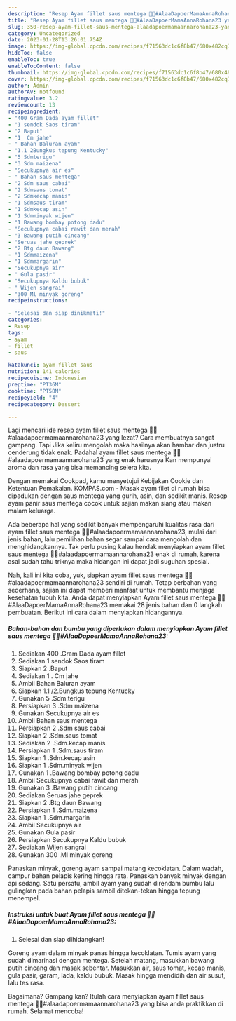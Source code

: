 ```yaml
---
description: "Resep Ayam fillet saus mentega 🍛🥗#AlaaDapoerMamaAnnaRohana23 yang Sempurna, Buat Buka Puasa}"
title: "Resep Ayam fillet saus mentega 🍛🥗#AlaaDapoerMamaAnnaRohana23 yang Sempurna, Buat Buka Puasa}"
slug: 350-resep-ayam-fillet-saus-mentega-alaadapoermamaannarohana23-yang-sempurna-buat-buka-puasa
category: Uncategorized
date: 2023-01-28T13:26:01.754Z
image: https://img-global.cpcdn.com/recipes/f71563dc1c6f8b47/680x482cq70/ayam-fillet-saus-mentega-alaadapoermamaannarohana23-foto-resep-utama.jpg
hideToc: false
enableToc: true
enableTocContent: false
thumbnail: https://img-global.cpcdn.com/recipes/f71563dc1c6f8b47/680x482cq70/ayam-fillet-saus-mentega-alaadapoermamaannarohana23-foto-resep-utama.jpg
cover: https://img-global.cpcdn.com/recipes/f71563dc1c6f8b47/680x482cq70/ayam-fillet-saus-mentega-alaadapoermamaannarohana23-foto-resep-utama.jpg
author: Admin
authorAv: notfound
ratingvalue: 3.2
reviewcount: 13
recipeingredient:
- "400 Gram Dada ayam fillet"
- "1 sendok Saos tiram"
- "2 Baput"
- "1  Cm jahe"
- " Bahan Baluran ayam"
- "1.1 2Bungkus tepung Kentucky"
- "5 Sdmterigu"
- "3 Sdm maizena"
- "Secukupnya air es"
- " Bahan saus mentega"
- "2 Sdm saus cabai"
- "2 Sdmsaus tomat"
- "2 Sdmkecap manis"
- "1 Sdmsaus tiram"
- "1 Sdmkecap asin"
- "1 Sdmminyak wijen"
- "1 Bawang bombay potong dadu"
- "Secukupnya cabai rawit dan merah"
- "3 Bawang putih cincang"
- "Seruas jahe geprek"
- "2 Btg daun Bawang"
- "1 Sdmmaizena"
- "1 Sdmmargarin"
- "Secukupnya air"
- " Gula pasir"
- "Secukupnya Kaldu bubuk"
- " Wijen sangrai"
- "300 Ml minyak goreng"
recipeinstructions:

- "Selesai dan siap dinikmati!"
categories:
- Resep
tags:
- ayam
- fillet
- saus

katakunci: ayam fillet saus 
nutrition: 141 calories
recipecuisine: Indonesian
preptime: "PT36M"
cooktime: "PT58M"
recipeyield: "4"
recipecategory: Dessert

---
```



Lagi mencari ide resep ayam fillet saus mentega 🍛🥗#alaadapoermamaannarohana23 yang lezat? Cara membuatnya sangat gampang. Tapi Jika keliru mengolah maka hasilnya akan hambar dan justru cenderung tidak enak. Padahal ayam fillet saus mentega 🍛🥗#alaadapoermamaannarohana23 yang enak harusnya Kan mempunyai aroma dan rasa yang bisa memancing selera kita.


Dengan memakai Cookpad, kamu menyetujui Kebijakan Cookie dan Ketentuan Pemakaian. KOMPAS.com - Masak ayam filet di rumah bisa dipadukan dengan saus mentega yang gurih, asin, dan sedikit manis. Resep ayam panir saus mentega cocok untuk sajian makan siang atau makan malam keluarga.

Ada beberapa hal yang sedikit banyak mempengaruhi kualitas rasa dari ayam fillet saus mentega 🍛🥗#alaadapoermamaannarohana23, mulai dari jenis bahan, lalu pemilihan bahan segar sampai cara mengolah dan menghidangkannya. Tak perlu pusing kalau hendak menyiapkan ayam fillet saus mentega 🍛🥗#alaadapoermamaannarohana23 enak di rumah, karena asal sudah tahu triknya maka hidangan ini dapat jadi suguhan spesial.


Nah, kali ini kita coba, yuk, siapkan ayam fillet saus mentega 🍛🥗#alaadapoermamaannarohana23 sendiri di rumah. Tetap berbahan yang sederhana, sajian ini dapat memberi manfaat untuk membantu menjaga kesehatan tubuh kita. Anda dapat menyiapkan Ayam fillet saus mentega 🍛🥗#AlaaDapoerMamaAnnaRohana23 memakai 28 jenis bahan dan 0 langkah pembuatan. Berikut ini cara dalam menyiapkan hidangannya.

<!--inarticleads1-->

##### Bahan-bahan dan bumbu yang diperlukan dalam menyiapkan Ayam fillet saus mentega 🍛🥗#AlaaDapoerMamaAnnaRohana23:

1. Sediakan 400 .Gram Dada ayam fillet
1. Sediakan 1 sendok Saos tiram
1. Siapkan 2 .Baput
1. Sediakan 1 . Cm jahe
1. Ambil  Bahan Baluran ayam
1. Siapkan 1.1 /2.Bungkus tepung Kentucky
1. Gunakan 5 .Sdm.terigu
1. Persiapkan 3 .Sdm maizena
1. Gunakan Secukupnya air es
1. Ambil  Bahan saus mentega
1. Persiapkan 2 .Sdm saus cabai
1. Siapkan 2 .Sdm.saus tomat
1. Sediakan 2 .Sdm.kecap manis
1. Persiapkan 1 .Sdm.saus tiram
1. Siapkan 1 .Sdm.kecap asin
1. Siapkan 1 .Sdm.minyak wijen
1. Gunakan 1 .Bawang bombay potong dadu
1. Ambil Secukupnya cabai rawit dan merah
1. Gunakan 3 .Bawang putih cincang
1. Sediakan Seruas jahe geprek
1. Siapkan 2 .Btg daun Bawang
1. Persiapkan 1 .Sdm.maizena
1. Siapkan 1 .Sdm.margarin
1. Ambil Secukupnya air
1. Gunakan  Gula pasir
1. Persiapkan Secukupnya Kaldu bubuk
1. Sediakan  Wijen sangrai
1. Gunakan 300 .Ml minyak goreng


Panaskan minyak, goreng ayam sampai matang kecoklatan. Dalam wadah, campur bahan pelapis kering hingga rata. Panaskan banyak minyak dengan api sedang. Satu persatu, ambil ayam yang sudah direndam bumbu lalu gulingkan pada bahan pelapis sambil ditekan-tekan hingga tepung menempel. 

<!--inarticleads2-->

##### Instruksi untuk buat Ayam fillet saus mentega 🍛🥗#AlaaDapoerMamaAnnaRohana23:


1. Selesai dan siap dihidangkan!

Goreng ayam dalam minyak panas hingga kecoklatan. Tumis ayam yang sudah dimarinasi dengan mentega. Setelah matang, masukkan bawang putih cincang dan masak sebentar. Masukkan air, saus tomat, kecap manis, gula pasir, garam, lada, kaldu bubuk. Masak hingga mendidih dan air susut, lalu tes rasa. 

Bagaimana? Gampang kan? Itulah cara menyiapkan ayam fillet saus mentega 🍛🥗#alaadapoermamaannarohana23 yang bisa anda praktikkan di rumah. Selamat mencoba!
